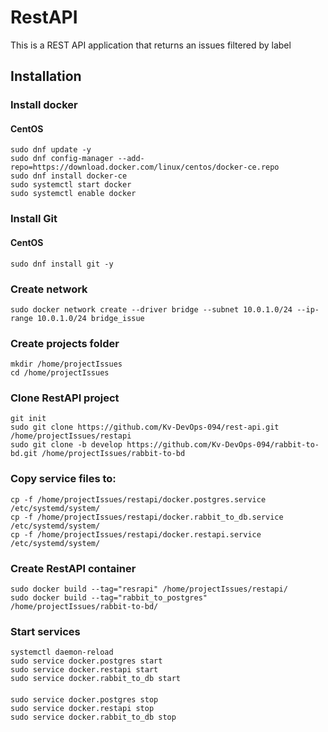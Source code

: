 # RestAPI

This is a REST API application that returns an issues filtered by label

## Installation

### Install docker
#### CentOS
    sudo dnf update -y
    sudo dnf config-manager --add-repo=https://download.docker.com/linux/centos/docker-ce.repo
    sudo dnf install docker-ce
    sudo systemctl start docker
    sudo systemctl enable docker

### Install Git
#### CentOS

    sudo dnf install git -y

### Create network

    sudo docker network create --driver bridge --subnet 10.0.1.0/24 --ip-range 10.0.1.0/24 bridge_issue

### Create projects folder
    mkdir /home/projectIssues
    cd /home/projectIssues

### Clone RestAPI project
    git init
    sudo git clone https://github.com/Kv-DevOps-094/rest-api.git /home/projectIssues/restapi
    sudo git clone -b develop https://github.com/Kv-DevOps-094/rabbit-to-bd.git /home/projectIssues/rabbit-to-bd

### Copy service files to:
    cp -f /home/projectIssues/restapi/docker.postgres.service /etc/systemd/system/
    cp -f /home/projectIssues/restapi/docker.rabbit_to_db.service /etc/systemd/system/
    cp -f /home/projectIssues/restapi/docker.restapi.service /etc/systemd/system/

### Create RestAPI container

    sudo docker build --tag="resrapi" /home/projectIssues/restapi/
    sudo docker build --tag="rabbit_to_postgres" /home/projectIssues/rabbit-to-bd/
### Start services
    systemctl daemon-reload
    sudo service docker.postgres start
    sudo service docker.restapi start
    sudo service docker.rabbit_to_db start
####
    sudo service docker.postgres stop
    sudo service docker.restapi stop
    sudo service docker.rabbit_to_db stop

